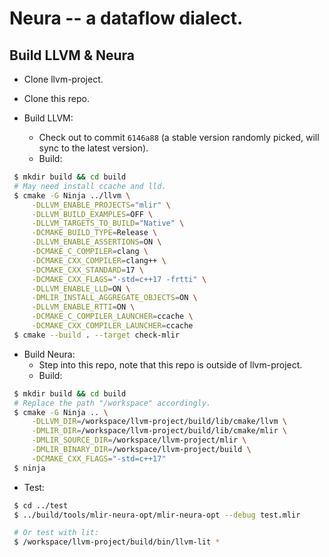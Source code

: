 # Neura -- a dataflow dialect.

Build LLVM & Neura
--------------------------------------------------------
 - Clone llvm-project.

 - Clone this repo.

 - Build LLVM:
   - Check out to commit `6146a88` (a stable version randomly picked, will sync to the latest version).
   - Build:
```sh
 $ mkdir build && cd build
 # May need install ccache and lld.
 $ cmake -G Ninja ../llvm \
     -DLLVM_ENABLE_PROJECTS="mlir" \
     -DLLVM_BUILD_EXAMPLES=OFF \
     -DLLVM_TARGETS_TO_BUILD="Native" \
     -DCMAKE_BUILD_TYPE=Release \
     -DLLVM_ENABLE_ASSERTIONS=ON \
     -DCMAKE_C_COMPILER=clang \
     -DCMAKE_CXX_COMPILER=clang++ \
     -DCMAKE_CXX_STANDARD=17 \
     -DCMAKE_CXX_FLAGS="-std=c++17 -frtti" \
     -DLLVM_ENABLE_LLD=ON \
     -DMLIR_INSTALL_AGGREGATE_OBJECTS=ON \
     -DLLVM_ENABLE_RTTI=ON \
     -DCMAKE_C_COMPILER_LAUNCHER=ccache \
     -DCMAKE_CXX_COMPILER_LAUNCHER=ccache
 $ cmake --build . --target check-mlir
```

 - Build Neura:
   - Step into this repo, note that this repo is outside of llvm-project.
   - Build:
```sh
 $ mkdir build && cd build
 # Replace the path "/workspace" accordingly.
 $ cmake -G Ninja .. \
     -DLLVM_DIR=/workspace/llvm-project/build/lib/cmake/llvm \
     -DMLIR_DIR=/workspace/llvm-project/build/lib/cmake/mlir \
     -DMLIR_SOURCE_DIR=/workspace/llvm-project/mlir \
     -DMLIR_BINARY_DIR=/workspace/llvm-project/build \
     -DCMAKE_CXX_FLAGS="-std=c++17"
 $ ninja
```

 - Test:
```sh
 $ cd ../test
 $ ../build/tools/mlir-neura-opt/mlir-neura-opt --debug test.mlir

 # Or test with lit:
 $ /workspace/llvm-project/build/bin/llvm-lit *
```

